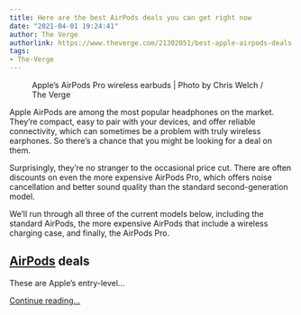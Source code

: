 ```yaml
---
title: Here are the best AirPods deals you can get right now
date: "2021-04-01 19:24:41"
author: The Verge
authorlink: https://www.theverge.com/21302051/best-apple-airpods-deals
tags:
- The-Verge
---
```

<figure>
      <img alt="" src="https://cdn.vox-cdn.com/thumbor/Xuyyq2uKdLAhw_sX1Ij4bBYJxio=/0x0:2040x1360/1310x873/cdn.vox-cdn.com/uploads/chorus_image/image/67012056/cwelch_191031_3763_0003.5.jpg" />
        <figcaption>Apple’s AirPods Pro wireless earbuds | Photo by Chris Welch / The Verge</figcaption>
    </figure>

  <p id="V9cZCU">Apple AirPods are among the most popular headphones on the market. They’re compact, easy to pair with your devices, and offer reliable connectivity, which can sometimes be a problem with truly wireless earphones. So there’s a chance that you might be looking for a deal on them. </p>
<p id="OR97R2">Surprisingly, they’re no stranger to the occasional price cut. There are often discounts on even the more expensive AirPods Pro, which offers noise cancellation and better sound quality than the standard second-generation model.</p>
<p id="eJ0Ffb">We’ll run through all three of the current models below, including the standard AirPods, the more expensive AirPods that include a wireless charging case, and finally, the AirPods Pro.</p>
<h2 id="VFDHZw">
<a href="https://www.theverge.com/2019/3/29/18286012/apple-airpods-2-new-2nd-gen-review-price-specs-features"><strong>AirPods</strong></a><strong> deals</strong>
</h2>
<p id="R1mQdI">These are Apple’s entry-level...</p>
  <p>
    <a href="https://www.theverge.com/21302051/best-apple-airpods-deals">Continue reading&hellip;</a>
  </p>